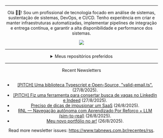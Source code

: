 <div align="center">
<hr>
<p>Olá 👋🏾! Sou um profissional de tecnologia focado em análise de sistemas, sustentação de sistemas, DevOps, e CI/CD. Tenho experiência em criar e manter infraestruturas automatizadas, implementar pipelines de integração e entrega contínua, e garantir a alta disponibilidade e performance dos sistemas.</p>
  <img src="https://media.giphy.com/media/yAGIvCiwPJn5C/giphy.gif">
<hr>
  <details>
  <summary>Meus repositórios preferidos</summary>
  <br />
  Alguns dos meus melhores repositórios:
  <br />
<br />
  <ul><li><a href=https://github.com/commitgeist/aluratube target="_blank" rel="noopener noreferrer">commitgeist/aluratube</a> (<b>0</b> ✨ and <b>0</b> 🍴): Aluratube - Desenvolvido durante a imersão React da Alura no final de 2022</li><li><a href=https://github.com/commitgeist/nlw-ia target="_blank" rel="noopener noreferrer">commitgeist/nlw-ia</a> (<b>0</b> ✨ and <b>0</b> 🍴): Projeto desenvolvido durante a NLW IA - Usando a API da OPENAI</li><li><a href=https://github.com/commitgeist/nlw-journey-ia target="_blank" rel="noopener noreferrer">commitgeist/nlw-journey-ia</a> (<b>0</b> ✨ and <b>0</b> 🍴): NLW IA - Agent de viagens usando python + langchain + GPT</li>
<li>More coming soon :).</li>
</ul>
  </details>
  <hr/>
    <summary>Recent Newsletters</summary>
  <br />
  <ul>
    <li><a href=https://www.tabnews.com.br/tiagodiastl/pitch-uma-biblioteca-typescript-e-open-source-valid-email-ts target="_blank" rel="noopener noreferrer">[PITCH] Uma biblioteca Typescript e  Open-Source, "valid-email.ts".</a> (27/8/2025).</li><li><a href=https://www.tabnews.com.br/devdib/fiz-uma-ferramenta-para-consertar-busca-de-vagas-no-linkedin-e-indeed target="_blank" rel="noopener noreferrer">[PITCH] Fiz uma ferramenta para consertar busca de vagas no LinkedIn e Indeed</a> (27/8/2025).</li><li><a href=https://www.tabnews.com.br/GustavoSousa/preciso-de-dicas-de-impusionar-um-saas target="_blank" rel="noopener noreferrer">Preciso de dicas de impusionar um SaaS</a> (26/8/2025).</li><li><a href=https://www.tabnews.com.br/Nicolasalan/rnl-navegacao-autonoma-com-aprendizado-por-reforco-llm-sim-to-real target="_blank" rel="noopener noreferrer">RNL — Navegação autônoma com Aprendizado Por Reforço + LLM (sim-to-real)</a> (26/8/2025).</li><li><a href=https://www.tabnews.com.br/mateussiilva/meu-novo-portfolio-no-ar target="_blank" rel="noopener noreferrer">Meu novo portfólio no ar!</a> (26/8/2025).</li>
  </ul>
<p>Read more newsletter issues: <a href="https://www.tabnews.com.br/recentes/rss">https://www.tabnews.com.br/recentes/rss</a>.</p>
  </details>
